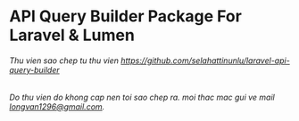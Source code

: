 # API Query Builder Package For Laravel & Lumen

###### Thu vien sao chep tu thu vien  https://github.com/selahattinunlu/laravel-api-query-builder
###### Do thu vien do khong cap nen toi sao chep ra. moi thac mac gui ve mail longvan1296@gmail.com.